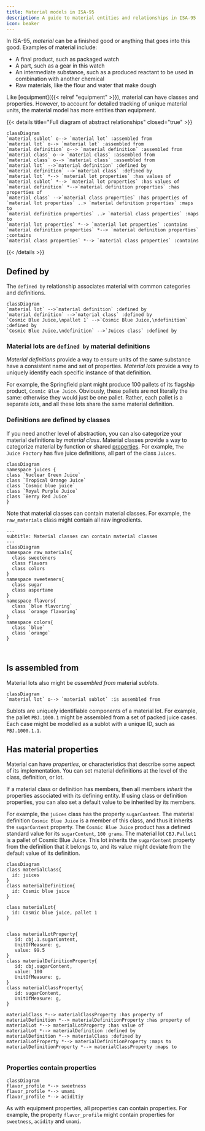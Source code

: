 ```yaml
---
title: Material models in ISA-95
description: A guide to material entities and relationships in ISA-95
icon: beaker
---
```


In ISA-95, _material_ can be a finished good or anything that goes into this good.
Examples of material include:
- A final product, such as packaged watch
- A part, such as a gear in this watch 
- An intermediate substance, such as a produced reactant to be used in combination with another chemical
- Raw materials, like the flour and water that make dough


Like [equipment]({{< relref "equipment" >}}), material can have classes and properties.
However, to account for detailed tracking of unique material units,
the material model has more entities than equipment.

{{< details title="Full diagram of abstract relationships" closed="true" >}}

```mermaid
classDiagram
`material sublot` o--> `material lot` :assembled from
`material lot` o--> `material lot` :assembled from
`material definition` o--> `material definition` :assembled from
`material class` o--> `material class` :assembled from
`material class` o--> `material class` :assembled from
`material lot` -->`material definition` :defined by
`material definition` -->`material class` :defined by
`material lot` *--> `material lot properties` :has values of
`material sublot` *--> `material lot properties` :has values of
`material definition` *-->`material definition properties` :has properties of
`material class` -->`material class properties` :has properties of
`material lot properties` ..> `material definition properties` :maps to
`material definition properties` ..> `material class properties` :maps to
`material lot properties` *--> `material lot properties` :contains
`material definition properties` *--> `material definition properties` :contains
`material class properties` *--> `material class properties` :contains
```

{{< /details >}}

## Defined by

The `defined by` relationship associates material with common categories and definitions. 

```mermaid
classDiagram
`material lot` -->`material definition` :defined by
`material definition` -->`material class` :defined by
`Cosmic Blue Juice,\npallet 1` -->`Cosmic Blue Juice,\ndefinition` :defined by
`Cosmic Blue Juice,\ndefinition` -->`Juices class` :defined by
```

### Material lots are `defined by` material definitions

_Material definitions_ provide a way to ensure units of the same substance 
have a consistent name and set of properties.
_Material lots_ provide a way to uniquely identify each specific instance of that definition.

For example, the Springfield plant might produce 100 pallets of its flagship product, `Cosmic Blue Juice`.
Obviously, these pallets are not literally the same: otherwise they would just be one pallet.
Rather, each pallet is a separate _lots_, and all these lots share the same material definition.


### Definitions are defined by classes

If you need another level of abstraction, you can also categorize your material definitions by _material class_.
Material classes provide a way to categorize material by function or shared [properties](#material-properties).
For example, `The Juice Factory` has five juice definitions, all part of the class `Juices`.

```mermaid
classDiagram
namespace juices {
class `Nuclear Green Juice`
class `Tropical Orange Juice`
class `Cosmic blue juice`
class `Royal Purple Juice`
class `Berry Red Juice`
}

```
Note that material classes can contain material classes. For example, the `raw_materials` class might contain all raw ingredients.

```mermaid
---
subtitle: Material classes can contain material classes
---
classDiagram
namespace raw_materials{
  class sweeteners
  class flavors
  class colors
}
namespace sweeteners{
  class sugar
  class aspertame
}
namespace flavors{
  class `blue flavoring`
  class `orange flavoring`
}
namespace colors{
  class `blue`
  class `orange`
}



```

## Is assembled from

Material lots also might be _assembled from_ material _sublots_.


```mermaid
classDiagram
`material lot` o--> `material sublot` :is assembled from
```

Sublots are uniquely identifiable components of a material lot.
For example,
the pallet `PBJ.1000.1` might be assembled from a set of packed juice cases.
Each case might be modelled as a sublot with a unique ID, such as `PBJ.1000.1.1`.


## Has material properties

Material can have _properties_, or characteristics that describe some aspect of its implementation. 
You can set material definitions at the level of the class, definition, or lot.

If a material class or definition has members, then all members _inherit_ the properties associated with its defining entity.
If using class or definition properties, you can also set a default value to be inherited by its members.

For example, the `juices` class has the property `sugarContent`.
The material definition `Cosmic Blue Juice` is a member of this class, and thus it inherits the `sugarContent` property.
The `Cosmic Blue Juice` product has a defined standard value for its `sugarContent`, `100 grams`.
The material lot `CBJ.Pallet1` is a pallet of Cosmic Blue Juice.
This lot inherits the `sugarContent` property from the definition that it belongs to, and its value might deviate from the default value of its definition.

```mermaid
classDiagram
class materialClass{
  id: juices
}
class materialDefinition{
  id: Cosmic blue juice
}

class materialLot{
  id: Cosmic blue juice, pallet 1
}


class materialLotProperty{
   id: cbj.1.sugarContent,
   UnitOfMeasure: g,
   value: 99.5
}
class materialDefinitionProperty{
   id: cbj.sugarContent,
   value: 100
   UnitOfMeasure: g,
}
class materialClassProperty{
   id: sugarContent,
   UnitOfMeasure: g,
}

materialClass *--> materialClassProperty :has property of
materialDefinition *--> materialDefinitionProperty :has property of
materialLot *--> materialLotProperty :has value of
materialLot *--> materialDefinition :defined by
materialDefinition *--> materialClass :defined by
materialLotProperty *--> materialDefinitionProperty :maps to
materialDefinitionProperty *--> materialClassProperty :maps to


```


### Properties contain properties

```mermaid
classDiagram
flavor_profile *--> sweetness
flavor_profile *--> umami
flavor_profile *--> aciditiy

```

As with equipment properties, all properties can contain properties.
For example, the property `flavor_profile` might contain properties for `sweetness`, `acidity` and `umami`.
